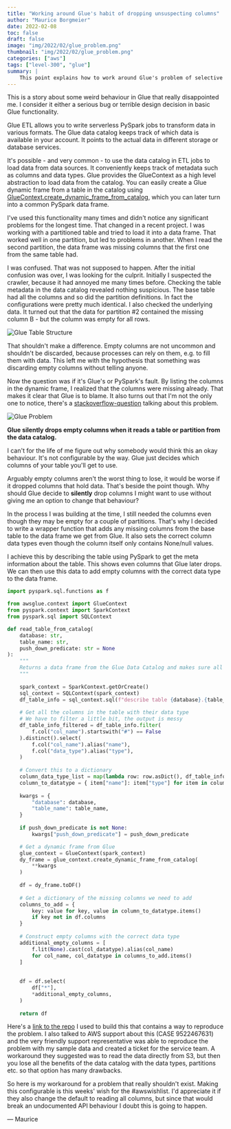 ```yaml
---
title: "Working around Glue's habit of dropping unsuspecting columns"
author: "Maurice Borgmeier"
date: 2022-02-08
toc: false
draft: false
image: "img/2022/02/glue_problem.png"
thumbnail: "img/2022/02/glue_problem.png"
categories: ["aws"]
tags: ["level-300", "glue"]
summary: |
    This point explains how to work around Glue's problem of selective amnesia when creating Dynamic Frames from the Glue data catalog.
---
```


This is a story about some weird behaviour in Glue that really disappointed me. I consider it either a serious bug or terrible design decision in basic Glue functionality.

Glue ETL allows you to write serverless PySpark jobs to transform data in various formats. The Glue data catalog keeps track of which data is available in your account. It points to the actual data in different storage or database services.

It's possible - and very common - to use the data catalog in ETL jobs to load data from data sources. It conveniently keeps track of metadata such as columns and data types. Glue provides the GlueContext as a high level abstraction to load data from the catalog. You can easily create a Glue dynamic frame from a table in the catalog using [GlueContext.create_dynamic_frame_from_catalog](https://docs.aws.amazon.com/glue/latest/dg/aws-glue-api-crawler-pyspark-extensions-glue-context.html#aws-glue-api-crawler-pyspark-extensions-glue-context-create_dynamic_frame_from_catalog), which you can later turn into a common PySpark data frame.

I've used this functionality many times and didn't notice any significant problems for the longest time. That changed in a recent project. I was working with a partitioned table and tried to load it into a data frame. That worked well in one partition, but led to problems in another. When I read the second partition, the data frame was missing columns that the first one from the same table had.

I was confused. That was not supposed to happen. After the initial confusion was over, I was looking for the culprit. Initially I suspected the crawler, because it had annoyed me many times before. Checking the table metadata in the data catalog revealed nothing suspicious. The base table had all the columns and so did the partition definitions. In fact the configurations were pretty much identical. I also checked the underlying data. It turned out that the data for partition #2 contained the missing column B - but the column was empty for all rows.

![Glue Table Structure](/img/2022/02/glue_table_structure.png)

That shouldn't make a difference. Empty columns are not uncommon and shouldn't be discarded, because processes can rely on them, e.g. to fill them with data. This left me with the hypothesis that something was discarding empty columns without telling anyone.

Now the question was if it's Glue's or PySpark's fault. By listing the columns in the dynamic frame, I realized that the columns were missing already. That makes it clear that Glue is to blame. It also turns out that I'm not the only one to notice, there's a [stackoverflow-question](https://stackoverflow.com/questions/64936669/how-to-avoid-that-aws-glue-dynamicframe-drops-empty-columns-when-read-a-csv) talking about this problem.

![Glue Problem](/img/2022/02/glue_problem.png)

**Glue silently drops empty columns when it reads a table or partition from the data catalog.**

I can't for the life of me figure out why somebody would think this an okay behaviour. It's not configurable by the way. Glue just decides which columns of your table you'll get to use.

Arguably empty columns aren't the worst thing to lose, it would be worse if it dropped columns that hold data. That's beside the point though. Why should Glue decide to **silently** drop columns I might want to use without giving me an option to change that behaviour?

In the process I was building at the time, I still needed the columns even though they may be empty for a couple of partitions. That's why I decided to write a wrapper function that adds any missing columns from the base table to the data frame we get from Glue. It also sets the correct column data types even though the column itself only contains None/null values.

I achieve this by describing the table using PySpark to get the meta information about the table. This shows even columns that Glue later drops. We can then use this data to add empty columns with the correct data type to the data frame.

```python
import pyspark.sql.functions as f

from awsglue.context import GlueContext
from pyspark.context import SparkContext
from pyspark.sql import SQLContext

def read_table_from_catalog(
    database: str,
    table_name: str,
    push_down_predicate: str = None
):
    """
    Returns a data frame from the Glue Data Catalog and makes sure all the columns
    """
    
    spark_context = SparkContext.getOrCreate()
    sql_context = SQLContext(spark_context)
    df_table_info = sql_context.sql(f"describe table {database}.{table_name}")
    
    # Get all the columns in the table with their data type
    # We have to filter a little bit, the output is messy
    df_table_info_filtered = df_table_info.filter(
        f.col("col_name").startswith("#") == False
    ).distinct().select(
        f.col("col_name").alias("name"),
        f.col("data_type").alias("type"),
    )
    
    # Convert this to a dictionary
    column_data_type_list = map(lambda row: row.asDict(), df_table_info_filtered.collect())
    column_to_datatype = { item["name"]: item["type"] for item in column_data_type_list}
    
    kwargs = {
        "database": database,
        "table_name": table_name,
    }
    
    if push_down_predicate is not None:
        kwargs["push_down_predicate"] = push_down_predicate

    # Get a dynamic frame from Glue
    glue_context = GlueContext(spark_context)
    dy_frame = glue_context.create_dynamic_frame_from_catalog(
        **kwargs
    )
    
    df = dy_frame.toDF()
    
    # Get a dictionary of the missing columns we need to add
    columns_to_add = {
        key: value for key, value in column_to_datatype.items()
        if key not in df.columns
    }
    
    # Construct empty columns with the correct data type
    additional_empty_columns = [
        f.lit(None).cast(col_datatype).alias(col_name)
        for col_name, col_datatype in columns_to_add.items()
    ]
    
    
    df = df.select(
        df["*"],
        *additional_empty_columns,
    )
    
    return df
```

Here's a [link to the repo](https://github.com/MauriceBrg/aws-blog.de-projects/tree/master/glue-data-catalog) I used to build this that contains a way to reproduce the problem. I also talked to AWS support about this (CASE 9522467631) and the very friendly support representative was able to reproduce the problem with my sample data and created a ticket for the service team. A workaround they suggested was to read the data directly from S3, but then you lose all the benefits of the data catalog with the data types, partitions etc. so that option has many drawbacks.

So here is my workaround for a problem that really shouldn't exist. Making this configurable is this weeks' wish for the #awswishlist. I'd appreciate it if they also change the default to reading all columns, but since that would break an undocumented API behaviour I doubt this is going to happen.

&mdash; Maurice

 